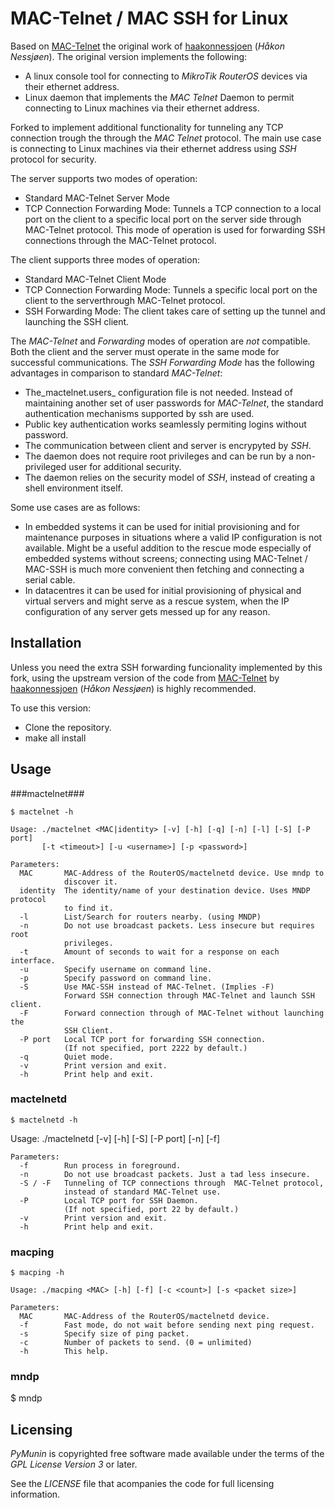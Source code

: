 MAC-Telnet / MAC SSH for Linux
==============================

Based on [MAC-Telnet](https://github.com/haakonnessjoen/MAC-Telnet) 
the original work of 
[haakonnessjoen](https://github.com/haakonnessjoen) (_Håkon Nessjøen_).
The original version implements the following:

* A linux console tool for connecting to _MikroTik RouterOS_ devices via their
  ethernet address.
* Linux daemon that implements the _MAC Telnet_ Daemon to permit connecting
  to Linux machines via their ethernet address.

Forked to implement additional functionality for tunneling any TCP connection 
trough the through the _MAC Telnet_ protocol. The main use case is connecting to 
Linux machines via their ethernet address using _SSH_ protocol for security.

The server supports two modes of operation:
* Standard MAC-Telnet Server Mode
* TCP Connection Forwarding Mode: Tunnels a TCP connection to a local port on 
  the client to a specific local port on the server side through MAC-Telnet 
  protocol. This mode of operation is used for forwarding SSH connections 
  through the MAC-Telnet protocol.

The client supports three modes of operation:
* Standard MAC-Telnet Client Mode
* TCP Connection Forwarding Mode: Tunnels a specific local port on the client to 
  the serverthrough MAC-Telnet protocol.
* SSH Forwarding Mode: The client takes care of setting up the tunnel and 
  launching the SSH client. 

The _MAC-Telnet_ and _Forwarding_ modes of operation are _not_ compatible. Both 
the client and the server must operate in the same mode for successful 
communications. The _SSH Forwarding Mode_ has the following advantages in comparison to standard
_MAC-Telnet_:

* The_mactelnet.users_ configuration file is not needed. Instead of maintaining 
  another set of user passwords for _MAC-Telnet_, the standard authentication 
  mechanisms supported by ssh are used.
* Public key authentication works seamlessly permiting logins without password.
* The communication between client and server is encrypyted by _SSH_.
* The daemon does not require root privileges and can be run by a non-privileged 
  user for additional security.
* The daemon relies on the security model of _SSH_, instead of creating a shell
  environment itself.


Some use cases are as follows:

* In embedded systems it can be used for initial provisioning and for 
  maintenance purposes in situations where a valid IP configuration is not 
  available. Might be a useful addition to the rescue mode especially of embedded
  systems without screens; connecting  using MAC-Telnet / MAC-SSH is much more 
  convenient then fetching and connecting a serial cable.
* In datacentres it can be used for initial provisioning of physical and virtual
  servers and might serve as a rescue system, when the IP configuration of any 
  server gets messed up for any reason.


Installation
------------

Unless you need the extra SSH forwarding funcionality implemented by this fork,
using the upstream version of the code from 
[MAC-Telnet](https://github.com/haakonnessjoen/MAC-Telnet) 
by 
[haakonnessjoen](https://github.com/haakonnessjoen) (_Håkon Nessjøen_)
is highly recommended.

To use this version:

* Clone the repository.
* make all install


Usage
-----

###mactelnet###

	$ mactelnet -h
	
	Usage: ./mactelnet <MAC|identity> [-v] [-h] [-q] [-n] [-l] [-S] [-P port]
           [-t <timeout>] [-u <username>] [-p <password>]

	Parameters:
	  MAC       MAC-Address of the RouterOS/mactelnetd device. Use mndp to 
	            discover it.
	  identity  The identity/name of your destination device. Uses MNDP protocol 
	            to find it.
	  -l        List/Search for routers nearby. (using MNDP)
	  -n        Do not use broadcast packets. Less insecure but requires root 
	            privileges.
	  -t        Amount of seconds to wait for a response on each interface.
	  -u        Specify username on command line.
	  -p        Specify password on command line.
	  -S        Use MAC-SSH instead of MAC-Telnet. (Implies -F)
	            Forward SSH connection through MAC-Telnet and launch SSH client.
	  -F        Forward connection through of MAC-Telnet without launching the 
	            SSH Client.
	  -P port   Local TCP port for forwarding SSH connection.
	            (If not specified, port 2222 by default.)
	  -q        Quiet mode.
	  -v        Print version and exit.
	  -h        Print help and exit.


### mactelnetd ###

	$ mactelnetd -h
	
Usage: ./mactelnetd [-v] [-h] [-S] [-P port] [-n] [-f]

	Parameters:
	  -f        Run process in foreground.
	  -n        Do not use broadcast packets. Just a tad less insecure.
	  -S / -F   Tunneling of TCP connections through  MAC-Telnet protocol,
	            instead of standard MAC-Telnet use.
	  -P        Local TCP port for SSH Daemon.
	            (If not specified, port 22 by default.)
	  -v        Print version and exit.
	  -h        Print help and exit.


### macping ###

	$ macping -h
	
	Usage: ./macping <MAC> [-h] [-f] [-c <count>] [-s <packet size>]
	
	Parameters:
	  MAC       MAC-Address of the RouterOS/mactelnetd device.
	  -f        Fast mode, do not wait before sending next ping request.
	  -s        Specify size of ping packet.
	  -c        Number of packets to send. (0 = unlimited)
	  -h        This help.


### mndp ###

$ mndp


Licensing
---------

_PyMunin_ is copyrighted free software made available under the terms of the 
_GPL License Version 3_ or later.

See the _LICENSE_ file that acompanies the code for full licensing information.